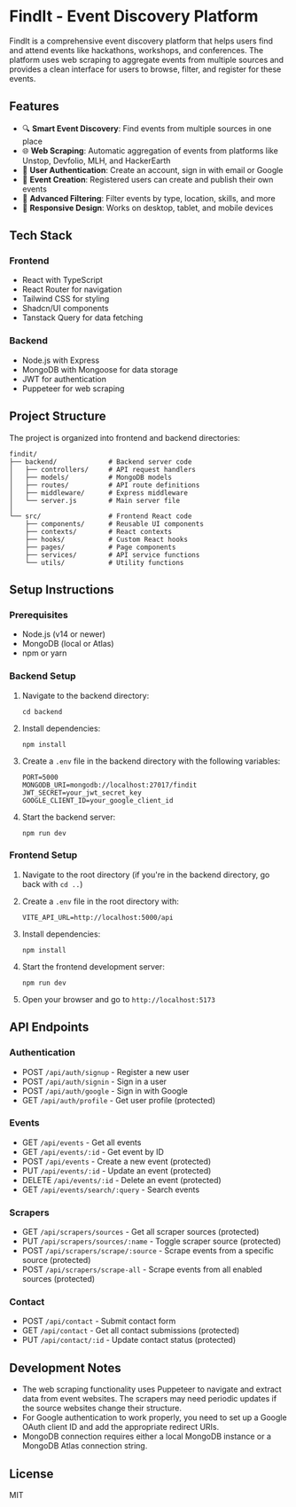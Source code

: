 
# FindIt - Event Discovery Platform

FindIt is a comprehensive event discovery platform that helps users find and attend events like hackathons, workshops, and conferences. The platform uses web scraping to aggregate events from multiple sources and provides a clean interface for users to browse, filter, and register for these events.

## Features

- 🔍 **Smart Event Discovery**: Find events from multiple sources in one place
- 🌐 **Web Scraping**: Automatic aggregation of events from platforms like Unstop, Devfolio, MLH, and HackerEarth
- 👤 **User Authentication**: Create an account, sign in with email or Google
- 📝 **Event Creation**: Registered users can create and publish their own events
- 🔎 **Advanced Filtering**: Filter events by type, location, skills, and more
- 📱 **Responsive Design**: Works on desktop, tablet, and mobile devices

## Tech Stack

### Frontend
- React with TypeScript
- React Router for navigation
- Tailwind CSS for styling
- Shadcn/UI components
- Tanstack Query for data fetching

### Backend
- Node.js with Express
- MongoDB with Mongoose for data storage
- JWT for authentication
- Puppeteer for web scraping

## Project Structure

The project is organized into frontend and backend directories:

```
findit/
├── backend/             # Backend server code
│   ├── controllers/     # API request handlers
│   ├── models/          # MongoDB models
│   ├── routes/          # API route definitions
│   ├── middleware/      # Express middleware
│   └── server.js        # Main server file
│
└── src/                 # Frontend React code
    ├── components/      # Reusable UI components
    ├── contexts/        # React contexts
    ├── hooks/           # Custom React hooks
    ├── pages/           # Page components
    ├── services/        # API service functions
    └── utils/           # Utility functions
```

## Setup Instructions

### Prerequisites
- Node.js (v14 or newer)
- MongoDB (local or Atlas)
- npm or yarn

### Backend Setup
1. Navigate to the backend directory:
   ```
   cd backend
   ```

2. Install dependencies:
   ```
   npm install
   ```

3. Create a `.env` file in the backend directory with the following variables:
   ```
   PORT=5000
   MONGODB_URI=mongodb://localhost:27017/findit
   JWT_SECRET=your_jwt_secret_key
   GOOGLE_CLIENT_ID=your_google_client_id
   ```

4. Start the backend server:
   ```
   npm run dev
   ```

### Frontend Setup
1. Navigate to the root directory (if you're in the backend directory, go back with `cd ..`)

2. Create a `.env` file in the root directory with:
   ```
   VITE_API_URL=http://localhost:5000/api
   ```

3. Install dependencies:
   ```
   npm install
   ```

4. Start the frontend development server:
   ```
   npm run dev
   ```

5. Open your browser and go to `http://localhost:5173`

## API Endpoints

### Authentication
- POST `/api/auth/signup` - Register a new user
- POST `/api/auth/signin` - Sign in a user
- POST `/api/auth/google` - Sign in with Google
- GET `/api/auth/profile` - Get user profile (protected)

### Events
- GET `/api/events` - Get all events
- GET `/api/events/:id` - Get event by ID
- POST `/api/events` - Create a new event (protected)
- PUT `/api/events/:id` - Update an event (protected)
- DELETE `/api/events/:id` - Delete an event (protected)
- GET `/api/events/search/:query` - Search events

### Scrapers
- GET `/api/scrapers/sources` - Get all scraper sources (protected)
- PUT `/api/scrapers/sources/:name` - Toggle scraper source (protected)
- POST `/api/scrapers/scrape/:source` - Scrape events from a specific source (protected)
- POST `/api/scrapers/scrape-all` - Scrape events from all enabled sources (protected)

### Contact
- POST `/api/contact` - Submit contact form
- GET `/api/contact` - Get all contact submissions (protected)
- PUT `/api/contact/:id` - Update contact status (protected)

## Development Notes

- The web scraping functionality uses Puppeteer to navigate and extract data from event websites. The scrapers may need periodic updates if the source websites change their structure.
- For Google authentication to work properly, you need to set up a Google OAuth client ID and add the appropriate redirect URIs.
- MongoDB connection requires either a local MongoDB instance or a MongoDB Atlas connection string.

## License
MIT
